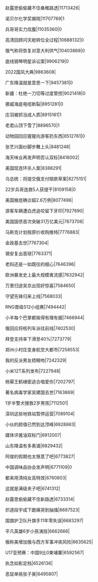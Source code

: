 赵露思偷偷藏不住桑稚路透|11713426|

诺贝尔化学奖揭晓|11707769|1

兵哥哥实力炫腹|11035360|0

高清回顾问天舱转位全过程|10688132|0

俄气称将恢复对意大利供气|10403869|0

底线钢琴明星诉讼案|9906219|0

2022国风大典|9863608|

广东降温就是意思一下|9457381|0

新疆：杜绝一刀切等过度管控|9021418|0

挪威海底电缆断裂|8951281|0

庄羽被抓当成人质|8915161|1

老君山顶下雪了|8896570|1

动物园回应猩猩向游客扔东西|8512761|0

张艺兴面纱脚步舞上头|8481248|

海天味业再发声明否认双标|8416002|

美国现连环杀人案|8388291|

乌总统：将提交俄支付赔款草案|8275151|

22岁兵哥连救5人获提干|8109158|0

美国猴痘确诊超2.6万例|8077496|

游客车辆遭白虎追咬留下牙印|7927690|

美国国债首次突破31万亿美元|7873708|

马斯克计划按原价收购推特|7776883|

金政基去世|7767304|

锡安复出首球|7763371|

老妈还是一如既往的细心|7646396|

欧洲暴发史上最大规模禽流感|7632942|

万里归途吴京出现好惊喜|7584650|

守望先锋归来上线|7568033|

RNG晋级S12小组赛|7494442|

小羊每个巴掌都挨得有理有据|7466944|

俄回应将核列车派往前线|7402530|

拜登支持率下滑至40%|7273779|

郑州小村庄变身航空大都市|7258553|

我的反派男友捂眼吻|7242329|

小米12T系列发布|7227948|

杨幂王鹤棣密逃合唱爱你|7202797|

著名病毒学家吴建国去世|7163869|

1岁半警犬搜救2岁男孩|7112501|

深圳这些地铁站暂停运营|7089104|

小伙的颜值已然到达顶峰|6928863|

媒体评酱油双标门|6912007|

山东降温有多离谱|6829432|

阿俊的假期也太惬意了吧|6773827|

中国调味品协会发声明|6771109|0

都来用清纯女高特效|6760803|

这就是满级夹子吧|6741312|

赵露思偷偷藏不住新路透|6733314|

炽道段宇成下跪痛哭到抽搐|6687523|

国旗护卫队升旗手11年零失误|6683297|

平凡英雄6岁小孩演技|6662666|

俄称美增加俄与西方军事冲突风险|6635625|

U17亚预赛：中国9比0柬埔寨|6592567|

执念如影定档|6526136|

恶鼠单挑张子昊|6495807|


